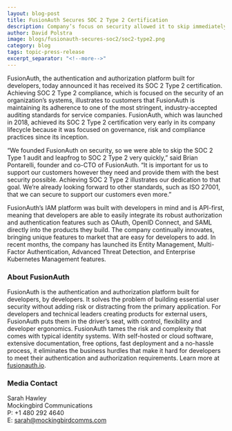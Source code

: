 ```yaml
---
layout: blog-post
title: FusionAuth Secures SOC 2 Type 2 Certification
description: Company’s focus on security allowed it to skip immediately to Type 2 Certification
author: David Polstra
image: blogs/fusionauth-secures-soc2/soc2-type2.png
category: blog
tags: topic-press-release
excerpt_separator: "<!--more-->"
---
```


FusionAuth, the authentication and authorization platform built for developers, today announced it has received its SOC 2 Type 2 certification. Achieving SOC 2 Type 2 compliance, which is focused on the security of an organization’s systems, illustrates to customers that FusionAuth is maintaining its adherence to one of the most stringent, industry-accepted auditing standards for service companies. FusionAuth, which was launched in 2018, achieved its SOC 2 Type 2 certification very early in its company lifecycle because it was focused on governance, risk and compliance practices since its inception.

<!--more-->

“We founded FusionAuth on security, so we were able to skip the SOC 2 Type 1 audit and leapfrog to SOC 2 Type 2 very quickly,” said Brian Pontarelli, founder and co-CTO of FusionAuth. “It is important for us to support our customers however they need and provide them with the best security possible. Achieving SOC 2 Type 2 illustrates our dedication to that goal. We’re already looking forward to other standards, such as ISO 27001, that we can secure to support our customers even more.”

FusionAuth’s IAM platform was built with developers in mind and is API-first, meaning that developers are able to easily integrate its robust authorization and authentication features such as OAuth, OpenID Connect, and SAML directly into the products they build. The company continually innovates, bringing unique features to market that are easy for developers to add. In recent months, the company has launched its Entity Management, Multi-Factor Authentication, Advanced Threat Detection, and Enterprise Kubernetes Management features.

### About FusionAuth

FusionAuth is the authentication and authorization platform built for developers, by developers. It solves the problem of building essential user security without adding risk or distracting from the primary application. For developers and technical leaders creating products for external users, FusionAuth puts them in the driver’s seat, with control, flexibility and developer ergonomics. FusionAuth tames the risk and complexity that comes with typical identity systems. With self-hosted or cloud software, extensive documentation, free options, fast deployment and a no-hassle process, it eliminates the business hurdles that make it hard for developers to meet their authentication and authorization requirements. Learn more at [fusionauth.io](/). 

### Media Contact

Sarah Hawley  
Mockingbird Communications  
P: +1 480 292 4640  
E: sarah@mockingbirdcomms.com

